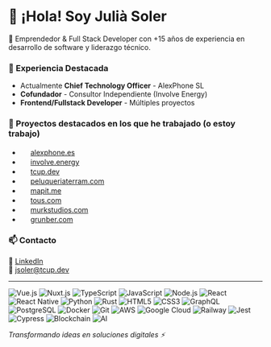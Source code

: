 # 👋 ¡Hola! Soy Julià Soler

🚀 Emprendedor & Full Stack Developer con +15 años de experiencia en desarrollo de software y liderazgo técnico.

### 💼 Experiencia Destacada

- Actualmente **Chief Technology Officer** - AlexPhone SL
- **Cofundador** - Consultor Independiente (Involve Energy)
- **Frontend/Fullstack Developer** - Múltiples proyectos

### 🚀 Proyectos destacados en los que he trabajado (o estoy trabajo)

- <img src="https://alexphone.es/favicon.ico" width="16" height="16"> [alexphone.es](https://alexphone.es) 
- <img src="https://involve.energy/favicon.webp" width="16" height="16"> [involve.energy](https://involve.energy)
- <img src="https://tcup.dev/favicon.ico" width="16" height="16"> [tcup.dev](https://tcup.dev)
- <img src="https://peluqueriaterram.com/favicon.ico" width="16" height="16"> [peluqueriaterram.com](https://peluqueriaterram.com)
- <img src="https://mapit.me/wp-content/uploads/2024/05/cropped-mapit_icon-180x180.png" width="16" height="16"> [mapit.me](https://mapit.me)
- <img src="https://tous.com/favicon.ico" width="16" height="16"> [tous.com](https://tous.com)
- <img src="https://murkstudios.com/logo.webp" width="16" height="16"> [murkstudios.com](https://murkstudios.com)
- <img src="https://grunber.com/favicon.ico" width="16" height="16"> [grunber.com](https://grunber.com)

### 📫 Contacto
💼 [LinkedIn](https://www.linkedin.com/in/juliasoler/)  
📧 jsoler@tcup.dev

---

![Vue.js](https://img.shields.io/badge/Vue.js-35495E?style=for-the-badge&logo=vue.js&logoColor=4FC08D)
![Nuxt.js](https://img.shields.io/badge/Nuxt.js-00C58E?style=for-the-badge&logo=nuxtdotjs&logoColor=white)
![TypeScript](https://img.shields.io/badge/TypeScript-007ACC?style=for-the-badge&logo=typescript&logoColor=white)
![JavaScript](https://img.shields.io/badge/JavaScript-F7DF1E?style=for-the-badge&logo=javascript&logoColor=black)
![Node.js](https://img.shields.io/badge/Node.js-43853D?style=for-the-badge&logo=node.js&logoColor=white)
![React](https://img.shields.io/badge/React-20232A?style=for-the-badge&logo=react&logoColor=61DAFB)
![React Native](https://img.shields.io/badge/React_Native-20232A?style=for-the-badge&logo=react&logoColor=61DAFB)
![Python](https://img.shields.io/badge/Python-3776AB?style=for-the-badge&logo=python&logoColor=white)
![Rust](https://img.shields.io/badge/Rust-000000?style=for-the-badge&logo=rust&logoColor=white)
![HTML5](https://img.shields.io/badge/HTML5-E34F26?style=for-the-badge&logo=html5&logoColor=white)
![CSS3](https://img.shields.io/badge/CSS3-1572B6?style=for-the-badge&logo=css3&logoColor=white)
![GraphQL](https://img.shields.io/badge/GraphQL-E10098?style=for-the-badge&logo=graphql&logoColor=white)
![PostgreSQL](https://img.shields.io/badge/PostgreSQL-316192?style=for-the-badge&logo=postgresql&logoColor=white)
![Docker](https://img.shields.io/badge/Docker-2496ED?style=for-the-badge&logo=docker&logoColor=white)
![Git](https://img.shields.io/badge/Git-F05032?style=for-the-badge&logo=git&logoColor=white)
![AWS](https://img.shields.io/badge/AWS-232F3E?style=for-the-badge&logo=amazon-aws&logoColor=white)
![Google Cloud](https://img.shields.io/badge/Google_Cloud-4285F4?style=for-the-badge&logo=google-cloud&logoColor=white)
![Railway](https://img.shields.io/badge/Railway-131415?style=for-the-badge&logo=railway&logoColor=white)
![Jest](https://img.shields.io/badge/Jest-323330?style=for-the-badge&logo=Jest&logoColor=white)
![Cypress](https://img.shields.io/badge/Cypress-17202C?style=for-the-badge&logo=cypress&logoColor=white)
![Blockchain](https://img.shields.io/badge/Blockchain-121D33?style=for-the-badge&logo=blockchain-dot-com&logoColor=white)
![AI](https://img.shields.io/badge/AI-FF6F00?style=for-the-badge&logo=tensorflow&logoColor=white)


*Transformando ideas en soluciones digitales ⚡* 

